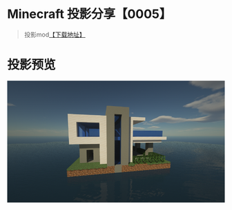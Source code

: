 # Minecraft 投影分享【0005】  
>投影mod[【下载地址】](https://www.curseforge.com/minecraft/mc-mods/litematica)   
# 投影预览  
![图片预览](picture.png)
